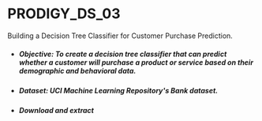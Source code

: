 # PRODIGY_DS_03
Building a Decision Tree Classifier for Customer Purchase Prediction.
- ##### Objective: To create a decision tree classifier that can predict whether a customer will purchase a product or service based on their demographic and behavioral data.
- ##### Dataset:  UCI Machine Learning Repository's Bank dataset.
- ##### Download and extract 
